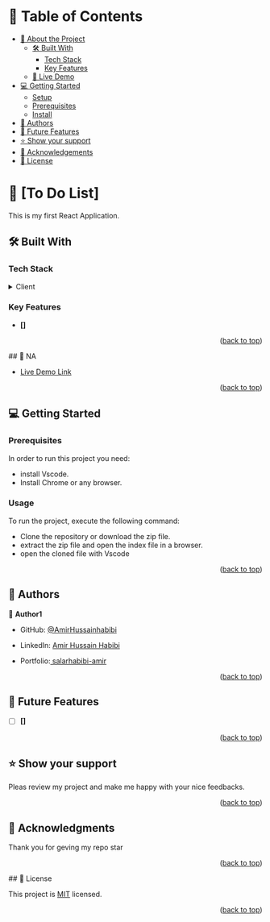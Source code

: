 # 📗 Table of Contents

- [📖 About the Project](#about-project)
  - [🛠 Built With](#built-with)
    - [Tech Stack](#tech-stack)
    - [Key Features](#key-features)
  - [🚀 Live Demo](#live-demo)
- [💻 Getting Started](#getting-started)
  - [Setup](#setup)
  - [Prerequisites](#prerequisites)
  - [Install](#install)
- [👥 Authors](#authors)
- [🔭 Future Features](#future-features)
- [⭐️ Show your support](#support)
- [🙏 Acknowledgements](#acknowledgements)
- [📝 License](#license)

<!-- PROJECT DESCRIPTION -->

# 📖 [To Do List] <a name="about-project"></a>
This is my first React Application. 
## 🛠 Built With <a name="built-with"></a>

### Tech Stack <a name="tech-stack"></a>

<details>
  <summary>Client</summary>
  <ul>
    <li><a href="https://w3cshcool.com/">HTML & CSS and React</a></li>
  </ul>
</details>

<!-- Features -->

### Key Features <a name="key-features"></a>

- **[]**

<p align="right">(<a href="#readme-top">back to top</a>)</p>
## 🚀 NA <a name="live-demo"></a>

- [Live Demo Link]()

<p align="right">(<a href="#readme-top">back to top</a>)</p>
<!-- GETTING STARTED -->

## 💻 Getting Started <a name="getting-started"></a>

### Prerequisites

In order to run this project you need:

- install Vscode.
- Install Chrome or any browser.

### Usage

To run the project, execute the following command:

- Clone the repository or download the zip file.
- extract the zip file and open the index file in a browser.
- open the cloned file with Vscode

<p align="right">(<a href="#readme-top">back to top</a>)</p>

<!-- AUTHORS -->

## 👥 Authors <a name="authors"></a>

👤 **Author1**

- GitHub: [@AmirHussainhabibi](https://github.com/Salarhabibi-amir)

- LinkedIn: [Amir Hussain Habibi](https://www.linkedin.com/in/amir-hussain-habibi-153688185/)

- Portfolio:[ salarhabibi-amir ](https://salarhabibi-amir.github.io/)


<p align="right">(<a href="#readme-top">back to top</a>)</p>

<!-- FUTURE FEATURES -->

## 🔭 Future Features <a name="future-features"></a>

- [ ] **[]**

<p align="right">(<a href="#readme-top">back to top</a>)</p>

<!-- SUPPORT -->

## ⭐️ Show your support <a name="support"></a>

Pleas review my project and make me happy with your nice feedbacks.

<p align="right">(<a href="#readme-top">back to top</a>)</p>

<!-- ACKNOWLEDGEMENTS -->

## 🙏 Acknowledgments <a name="acknowledgements"></a>

Thank you for geving my repo star

<p align="right">(<a href="#readme-top">back to top</a>)</p>
## 📝 License <a name="license"></a>

This project is [MIT](./LICENSE) licensed.

<p align="right">(<a href="#readme-top">back to top</a>)</p>
